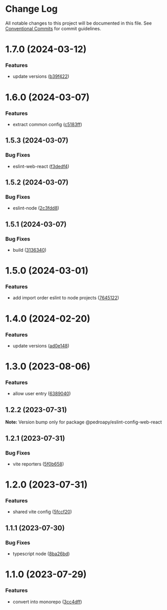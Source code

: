 # Change Log

All notable changes to this project will be documented in this file.
See [Conventional Commits](https://conventionalcommits.org) for commit guidelines.

# 1.7.0 (2024-03-12)

### Features

-   update versions ([b39f422](https://github.com/pedroapy/base-config/commit/b39f422d9b51a80ee7a91cc193090a98edc1d4ef))

# 1.6.0 (2024-03-07)

### Features

-   extract common config ([c5183ff](https://github.com/pedroapy/base-config/commit/c5183ff6211a442e34a3f49d80601119e5da81ae))

## 1.5.3 (2024-03-07)

### Bug Fixes

-   eslint-web-react ([f3dedf4](https://github.com/pedroapy/base-config/commit/f3dedf4b65d078dd022f93ee483d45714d48f726))

## 1.5.2 (2024-03-07)

### Bug Fixes

-   eslint-node ([2c3fdd8](https://github.com/pedroapy/base-config/commit/2c3fdd8c998d1b525b9320a9bdbcafab2def125a))

## 1.5.1 (2024-03-07)

### Bug Fixes

-   build ([3136340](https://github.com/pedroapy/base-config/commit/3136340b48b3ba1b5b5c9341506d079d82561e11))

# 1.5.0 (2024-03-01)

### Features

-   add import order eslint to node projects ([7645122](https://github.com/pedroapy/base-config/commit/764512262f6704510842feffaa260bbaabb27f82))

# 1.4.0 (2024-02-20)

### Features

-   update versions ([ad0e148](https://github.com/pedroapy/base-config/commit/ad0e1487c6d5732188cef003b88d990970e686fd))

# 1.3.0 (2023-08-06)

### Features

-   allow user entry ([6389040](https://github.com/pedroapy/base-config/commit/638904019a50cdcf6039ef15b1adfed3608f08c2))

## 1.2.2 (2023-07-31)

**Note:** Version bump only for package @pedroapy/eslint-config-web-react

## 1.2.1 (2023-07-31)

### Bug Fixes

-   vite reporters ([5f0b658](https://github.com/pedroapy/base-config/commit/5f0b658c968cc39df86103802d355cb31c29aa06))

# 1.2.0 (2023-07-31)

### Features

-   shared vite config ([5fccf20](https://github.com/pedroapy/base-config/commit/5fccf204cd78d73c49ab82ec11cdf42ae072a924))

## 1.1.1 (2023-07-30)

### Bug Fixes

-   typescript node ([8ba26bd](https://github.com/pedroapy/base-config/commit/8ba26bd5bd4259cd0d0223a3a66ae0882b344003))

# 1.1.0 (2023-07-29)

### Features

-   convert into monorepo ([3cc4dff](https://github.com/pedroapy/base-config/commit/3cc4dff7a16975cce1bf0e2b26cdedd63632baf9))
